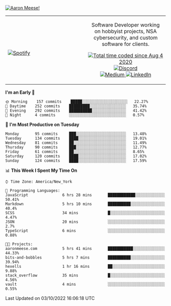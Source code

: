 [![Aaron Meese!](https://user-images.githubusercontent.com/17814535/88975338-a2aabf00-d27f-11ea-963f-8a19608716b4.png)](https://github.com/ajmeese7/readme-ascii "README ASCII")

<!-- Modified from project here: https://github.com/novatorem/novatorem -->
<table width="100%">
  <tr>
  <td width="50%">

&nbsp; <br> [![Spotify](https://ajmeese7.vercel.app/api/spotify)](https://open.spotify.com/user/ajmeese)

  </td>
  <td width="50%">
    <p align="center">
    Software Developer working on hobbyist projects, NSA cybersecurity, and custom software for clients.
    </p>
    <p align="center">
      <a href="https://wakatime.com/@f726891d-3b02-46cd-9b60-e8c59f9e2b14">
        <img src="https://wakatime.com/badge/user/f726891d-3b02-46cd-9b60-e8c59f9e2b14.svg" alt="Total time coded since Aug 4 2020" title="WakaTime" />
      </a>
      <a href="http://link.aaronmeese.com/discord">
        <img src="https://img.shields.io/badge/discord-ajmeese7%234835-369?style=flat-square&logo=discord&logoColor=white&color=purple" alt="Discord" title="Discord">
      </a>
      <br />
      <a href="https://link.aaronmeese.com/medium">
        <img src="https://img.shields.io/badge/medium-ajmeese7-1DB954?style=flat-square&logo=medium&logoColor=white" alt="Medium" title="Medium">
      </a>
      <a href="https://link.aaronmeese.com/linkedin">
        <img src="https://img.shields.io/badge/linkedIn-aaronmeese-1DB954?style=flat-square&logo=linkedin&logoColor=white&color=blue" alt="LinkedIn" title="LinkedIn">
      </a>
    </p>
  </td>

</table>

[//]: <> (The `&nbsp;` is to have Aphelion take up more space)

<!--START_SECTION:waka-->
**I'm an Early 🐤** 

```text
🌞 Morning    157 commits    █████░░░░░░░░░░░░░░░░░░░░   22.27% 
🌆 Daytime    252 commits    █████████░░░░░░░░░░░░░░░░   35.74% 
🌃 Evening    292 commits    ██████████░░░░░░░░░░░░░░░   41.42% 
🌙 Night      4 commits      ░░░░░░░░░░░░░░░░░░░░░░░░░   0.57%

```
📅 **I'm Most Productive on Tuesday** 

```text
Monday       95 commits     ███░░░░░░░░░░░░░░░░░░░░░░   13.48% 
Tuesday      134 commits    ████░░░░░░░░░░░░░░░░░░░░░   19.01% 
Wednesday    81 commits     ██░░░░░░░░░░░░░░░░░░░░░░░   11.49% 
Thursday     90 commits     ███░░░░░░░░░░░░░░░░░░░░░░   12.77% 
Friday       61 commits     ██░░░░░░░░░░░░░░░░░░░░░░░   8.65% 
Saturday     120 commits    ████░░░░░░░░░░░░░░░░░░░░░   17.02% 
Sunday       124 commits    ████░░░░░░░░░░░░░░░░░░░░░   17.59%

```


📊 **This Week I Spent My Time On** 

```text
⌚︎ Time Zone: America/New_York

💬 Programming Languages: 
JavaScript               6 hrs 28 mins       ████████████░░░░░░░░░░░░░   50.41% 
Markdown                 5 hrs 10 mins       ██████████░░░░░░░░░░░░░░░   40.4% 
SCSS                     34 mins             █░░░░░░░░░░░░░░░░░░░░░░░░   4.47% 
JSON                     20 mins             ░░░░░░░░░░░░░░░░░░░░░░░░░   2.7% 
TypeScript               6 mins              ░░░░░░░░░░░░░░░░░░░░░░░░░   0.88%

🐱‍💻 Projects: 
aaronmeese.com           5 hrs 41 mins       ███████████░░░░░░░░░░░░░░   44.33% 
bits-and-bobbles         5 hrs 7 mins        ██████████░░░░░░░░░░░░░░░   39.94% 
hexells                  1 hr 16 mins        ██░░░░░░░░░░░░░░░░░░░░░░░   9.88% 
stack_overflow           35 mins             █░░░░░░░░░░░░░░░░░░░░░░░░   4.56% 
vault                    4 mins              ░░░░░░░░░░░░░░░░░░░░░░░░░   0.55%

```


 Last Updated on 03/10/2022 16:06:18 UTC
<!--END_SECTION:waka-->
